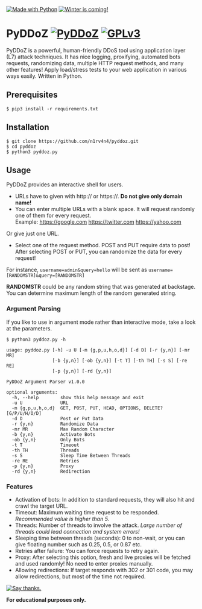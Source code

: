 [![Made with Python](http://ForTheBadge.com/images/badges/made-with-python.svg)](https://www.python.org/) [![Winter is coming!](http://ForTheBadge.com/images/badges/winter-is-coming.svg)](https://github.com/n1rv4n4/pyddoz/)

# PyDDoZ [![PyDDoZ](https://img.shields.io/badge/PyDDoZ-1.0.0%20beta-red.svg)](https://github.com/n1rv4n4/pyddoz/) [![GPLv3](https://img.shields.io/badge/License-GPLv3-blue.svg)](https://www.gnu.org/licenses/gpl-3.0.en.html)
PyDDoZ is a powerful, human-friendly DDoS tool using application layer (L7) attack techniques. It has nice logging, proxifying, automated bots requests, randomizing data, multiple HTTP request methods, and many other features! Apply load/stress tests to your web application in various ways easily. Written in Python.

## Prerequisites
`$ pip3 install -r requirements.txt`

## Installation
```
$ git clone https://github.com/n1rv4n4/pyddoz.git
$ cd pyddoz
$ python3 pyddoz.py
```

## Usage
PyDDoZ provides an interactive shell for users.

- URLs have to given with http:// or https://. **Do not give only domain name!**
- You can enter multiple URLs with a blank space. It will request randomly one of them for every request. <br>
Example: https://google.com https://twitter.com https://yahoo.com

Or give just one URL.

- Select one of the request method. POST and PUT require data to post! <br>
After selecting POST or PUT, you can randomize the data for every request! <br> 

For instance, `username=admin&query=hello` will be sent as `username=[RANDOMSTR]&query=[RANDOMSTR]` <br>

**RANDOMSTR** could be any random string that was generated at backstage. You can determine maximum length of the random generated string.

### Argument Parsing
If you like to use in argument mode rather than interactive mode, take a look at the parameters.

`$ python3 pyddoz.py -h`

```
usage: pyddoz.py [-h] -u U [-m {g,p,u,h,o,d}] [-d D] [-r {y,n}] [-mr MR]
                 [-b {y,n}] [-ob {y,n}] [-t T] [-th TH] [-s S] [-re RE]
                 [-p {y,n}] [-rd {y,n}]

PyDDoZ Argument Parser v1.0.0

optional arguments:
  -h, --help        show this help message and exit
  -u U              URL
  -m {g,p,u,h,o,d}  GET, POST, PUT, HEAD, OPTIONS, DELETE? [G/P/U/H/O/D]
  -d D              Post or Put Data
  -r {y,n}          Randomize Data
  -mr MR            Max Random Character
  -b {y,n}          Activate Bots
  -ob {y,n}         Only Bots
  -t T              Timeout
  -th TH            Threads
  -s S              Sleep Time Between Threads
  -re RE            Retries
  -p {y,n}          Proxy
  -rd {y,n}         Redirection
```

### Features
- Activation of bots: In addition to standard requests, they will also hit and crawl the target URL.
- Timeout: Maximum waiting time request to be responded. *Recommended value is higher than 5.*
- Threads: Number of threads to involve the attack. *Large number of threads could lead connection and system errors!*
- Sleeping time between threads (seconds): 0 to non-wait, or you can give floating number such as 0.25, 0.5, or 0.87 etc.
- Retries after failure: You can force requests to retry again.
- Proxy: After selecting this option, fresh and live proxies will be fetched and used randomly! No need to enter proxies manually.
- Allowing redirections: If target responds with 302 or 301 code, you may allow redirections, but most of the time not required.

[![Say thanks.](https://img.shields.io/badge/say-thanks-ff69b4.svg)](https://www.linkedin.com/in/orçunözdemir/)

**For educational purposes only.**


